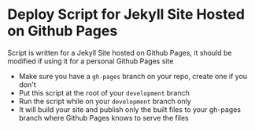 # Deploy Script for Jekyll Site Hosted on Github Pages

Script is written for a Jekyll Site hosted on Github Pages, it should be modified if using it for a personal Github Pages site

- Make sure you have a `gh-pages` branch on your repo, create one if you don't
- Put this script at the root of your `development` branch
- Run the script while on your `development` branch only
- It will build your site and publish only the built files to your gh-pages branch where Github Pages knows to serve the files
